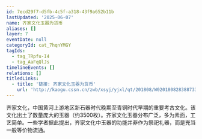 ```yaml
---
id: 7ecd29f7-d5fb-4c5f-a318-43f9a652b11b
lastUpdated: '2025-06-07'
name: 齐家文化玉器为货币
aliases: []
layer: 7
eventDate: null
categoryId: cat_7hqnYMGY
tagIds:
  - tag_TRpfu-I4
  - tag_AaFqQlJs
timelineEvents: []
relations: []
titledLinks:
  - title: '链接: 齐家文化玉器为货币'
    url: 'http://kaogu.cssn.cn/zwb/xsyj/yjxl/qt/201808/W020180828388733590641.pdf'
---
```

齐家文化，中国黄河上游地区新石器时代晚期至青铜时代早期的重要考古文化。该文化出土了数量庞大的玉器（约3500枚）。齐家文化玉器分布广泛，多为素面，工艺简单。一些学者据此提出，齐家文化中玉器的功能并非作为祭祀礼器，而是充当一般等价物流通。
